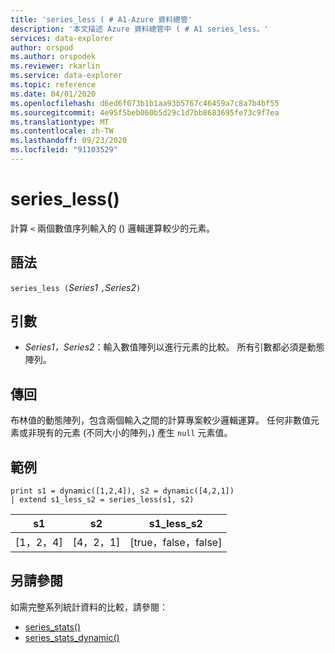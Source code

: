 ```yaml
---
title: 'series_less ( # A1-Azure 資料總管'
description: '本文描述 Azure 資料總管中 ( # A1 series_less。'
services: data-explorer
author: orspod
ms.author: orspodek
ms.reviewer: rkarlin
ms.service: data-explorer
ms.topic: reference
ms.date: 04/01/2020
ms.openlocfilehash: d6ed6f073b1b1aa93b5767c46459a7c8a7b4bf55
ms.sourcegitcommit: 4e95f5beb060b5d29c1d7bb8683695fe73c9f7ea
ms.translationtype: MT
ms.contentlocale: zh-TW
ms.lasthandoff: 09/23/2020
ms.locfileid: "91103529"
---
```

# <a name="series_less"></a>series_less()

計算 `<` 兩個數值序列輸入的 () 邏輯運算較少的元素。

## <a name="syntax"></a>語法

`series_less (`*Series1* `,`*Series2*`)`

## <a name="arguments"></a>引數

* *Series1，Series2*：輸入數值陣列以進行元素的比較。 所有引數都必須是動態陣列。 

## <a name="returns"></a>傳回

布林值的動態陣列，包含兩個輸入之間的計算專案較少邏輯運算。 任何非數值元素或非現有的元素 (不同大小的陣列，) 產生 `null` 元素值。

## <a name="example"></a>範例

<!-- csl: https://help.kusto.windows.net:443/Samples -->
```kusto
print s1 = dynamic([1,2,4]), s2 = dynamic([4,2,1])
| extend s1_less_s2 = series_less(s1, s2)
```

|s1|s2|s1_less_s2|
|---|---|---|
|[1，2，4]|[4，2，1]|[true，false，false]|

## <a name="see-also"></a>另請參閱

如需完整系列統計資料的比較，請參閱：
* [series_stats()](series-statsfunction.md)
* [series_stats_dynamic()](series-stats-dynamicfunction.md)
